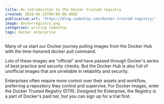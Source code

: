 ```yaml
---
title: An introduction to the Docker trusted registry
created: 2016-05-25T00:00:00.000Z
publication_url: 'https://blog.codeship.com/docker-trusted-registry/'
image: dockerregistry.png
categories: writing codeship
tags: docker enterprise
---
```


Many of us start our Docker journey pulling images from the Docker Hub with the time-honored docker pull command.

Lots of these images are "official" and have passed through Docker's series of best practice and security checks. But the Docker Hub is also full of unofficial images that are unreliable in reliability and security.

Enterprises often require more control over their assets and workflow, preferring a repository they control and supervise. For Docker images, enter the Docker Trusted Registry (DTR). Designed for Enterprise, the Registry is a part of Docker's paid tier, but you can sign up for a trial first.
